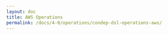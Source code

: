 ```yaml
---
layout: doc
title: AWS Operations
permalink: /docs/4-0/operations/condep-dsl-operations-aws/
---
```


<script type="text/javascript">
<!--
window.location = "/condep-dsl-operations-aws/4-0/"
//-->
</script>
